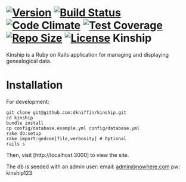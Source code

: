 [![Version](https://badge.fury.io/gh/dkniffin%2Fkinship.svg)](https://badge.fury.io/gh/dkniffin%2Fkinship)
[![Build Status](https://travis-ci.org/dkniffin/kinship.svg?branch=master)](https://travis-ci.org/dkniffin/kinship)
[![Code Climate](https://codeclimate.com/github/dkniffin/kinship/badges/gpa.svg)](https://codeclimate.com/github/dkniffin/kinship)
[![Test Coverage](https://d3s6mut3hikguw.cloudfront.net/github/dkniffin/kinship/badges/coverage.svg)](https://codeclimate.com/github/dkniffin/kinship)
[![Repo Size](https://reposs.herokuapp.com/?path=dkniffin/kinship)](https://github.com/ruddfawcett/reposs)
[![License](https://img.shields.io/badge/license-BSD%203-blue.svg)](https://github.com/dkniffin/kinship/blob/master/LICENSE.txt)
Kinship
=======
Kinship is a Ruby on Rails application for managing and displaying genealogical data.

Installation
============
For development:

````
git clone git@github.com:dkniffin/kinship.git
cd kinship
bundle install
cp config/database.example.yml config/database.yml
rake db:setup
rake import:gedcom[file,verbosity] # Optional
rails s
````

Then, visit [http://localhost:3000] to view the site.

The db is seeded with an admin user:
email: admin@nowhere.com
pw: kinship123
